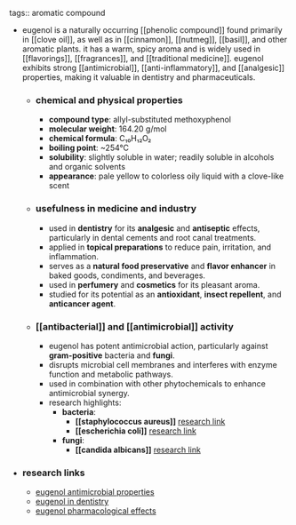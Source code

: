 tags:: aromatic compound

- eugenol is a naturally occurring [[phenolic compound]] found primarily in [[clove oil]], as well as in [[cinnamon]], [[nutmeg]], [[basil]], and other aromatic plants. it has a warm, spicy aroma and is widely used in [[flavorings]], [[fragrances]], and [[traditional medicine]]. eugenol exhibits strong [[antimicrobial]], [[anti-inflammatory]], and [[analgesic]] properties, making it valuable in dentistry and pharmaceuticals.
	- ### chemical and physical properties
		- **compound type**: allyl-substituted methoxyphenol
		- **molecular weight**: 164.20 g/mol
		- **chemical formula**: C₁₀H₁₂O₂
		- **boiling point**: ~254°C
		- **solubility**: slightly soluble in water; readily soluble in alcohols and organic solvents
		- **appearance**: pale yellow to colorless oily liquid with a clove-like scent
	- ### usefulness in medicine and industry
		- used in **dentistry** for its **analgesic** and **antiseptic** effects, particularly in dental cements and root canal treatments.
		- applied in **topical preparations** to reduce pain, irritation, and inflammation.
		- serves as a **natural food preservative** and **flavor enhancer** in baked goods, condiments, and beverages.
		- used in **perfumery** and **cosmetics** for its pleasant aroma.
		- studied for its potential as an **antioxidant**, **insect repellent**, and **anticancer agent**.
	- ### [[antibacterial]] and [[antimicrobial]] activity
		- eugenol has potent antimicrobial action, particularly against **gram-positive** bacteria and **fungi**.
		- disrupts microbial cell membranes and interferes with enzyme function and metabolic pathways.
		- used in combination with other phytochemicals to enhance antimicrobial synergy.
		- research highlights:
			- **bacteria**:
				- **[[staphylococcus aureus]]** [research link](https://scholar.google.com/scholar?q=eugenol+staphylococcus+aureus)
				- **[[escherichia coli]]** [research link](https://scholar.google.com/scholar?q=eugenol+escherichia+coli)
			- **fungi**:
				- **[[candida albicans]]** [research link](https://scholar.google.com/scholar?q=eugenol+candida+albicans)
- ### research links
	- [eugenol antimicrobial properties](https://scholar.google.com/scholar?q=eugenol+antimicrobial+activity)
	- [eugenol in dentistry](https://scholar.google.com/scholar?q=eugenol+dentistry)
	- [eugenol pharmacological effects](https://scholar.google.com/scholar?q=eugenol+pharmacology)